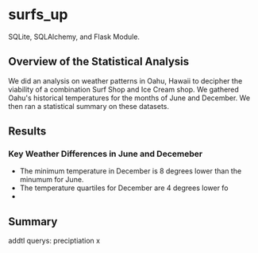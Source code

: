 # surfs_up
SQLite, SQLAlchemy, and Flask Module. 
## Overview of the Statistical Analysis
We did an analysis on weather patterns in Oahu, Hawaii to decipher the viability of a combination Surf Shop and Ice Cream shop. We gathered Oahu's historical temperatures for the months of June and December. We then ran a statistical summary on these datasets.

## Results
### Key Weather Differences in June and Decemeber
- The minimum temperature in December is 8 degrees lower than the minumum for June.
- The temperature quartiles for December are 4 degrees lower fo
-

## Summary


addtl querys: 
preciptiation
x